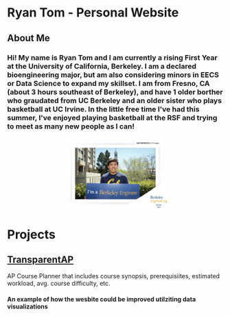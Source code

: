 # Ryan Tom - Personal Website

## About Me
### Hi! My name is Ryan Tom and I am currently a rising First Year at the University of California, Berkeley. I am a declared bioengineering major, but am also considering minors in EECS or Data Science to expand my skillset. I am from Fresno, CA (about 3 hours southeast of Berkeley), and have 1 older borther who graudated from UC Berkeley and an older sister who plays basketball at UC Irvine. In the little free time I've had this summer, I've enjoyed playing basketball at the RSF and trying to meet as many new people as I can!

<img src="SAYYAPHOTOBOOTH20230422_225732_1.jpg" style="width:50%; margin:auto; display:block">


# Projects
## [TransparentAP](https://www.transparentap.com)
AP Course Planner that includes course synopsis, prerequisiites, estimated workload, avg. course difficulty, etc.

#### An example of how the wesbite could be improved utilziting data visualizations



